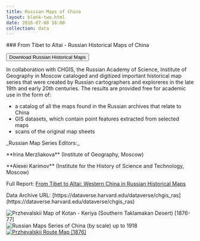 ```yaml
---
title: Russian Maps of China
layout: blank-two.html
date: 2016-07-08 16:00
collection: data
---
```


<p>
### From Tibet to Altai - Russian Historical Maps of China
<p />
<form method="get" style="display: inline;" action="https://dataverse.harvard.edu/dataverse/chgis_ras" target="_blank"><button class="button">Download Russian Historical Maps</button></form>
<p>
<p>
 In collaboration with CHGIS, the Russian Academy of Science, Institute of Geography in Moscow cataloged and digitized important historical map series that were created by Russian cartographers and exploreres in the late 19th and early 20th centuries. The results are provided free for academic use in the form of:
<p>

 + a catalog of all the maps found in the Russian archives that relate to China
 + GIS datasets, which contain point features extracted from selected maps
 + scans of the original map sheets
 
<p>
_Russian Map Series Editors:_ 
<p>
 **Irina Merzliakova**  (Institute of Geography, Moscow) 
<p>
 **Alexei Karimov**  (Institute for the History of Science and Technology, Moscow) 
<p>
Full Report: <a href="../other/tibet_to_altai.zip" target="_new">From Tibet to Altai: Western China in Russian Historical Maps</a>
<p>
Data Archive URL: [https://dataverse.harvard.edu/dataverse/chgis_ras](https://dataverse.harvard.edu/dataverse/chgis_ras)

<div class="maps"><img src="../img/kotan.jpg" title="Przhevalskii Map of Kotan - Keriya (Southern Taklamakan Desert) [1876-77]">
<br>
<img src="../img/overview.jpg" title="Russian Maps Series of China (by scale) up to 1918">
<a href="../img/1876_przh.jpg" target="_blank"><img src="../img/1876_przh.jpg" title="Przhevalskii Route Map [1876]"></a>

</div>

